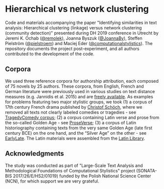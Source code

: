 # Hierarchical vs network clustering
Code and materials accompanying the paper "Identifying similarities in text analysis: Hierarchical clustering (linkage) versus network clustering (community detection)" presented during DH 2019 conference in Utrecht by Jeremi K. Ochab ([@remolek](https://github.com/remolek)), Joanna Byszuk ([@JoannaBy](https://github.com/JoannaBy)), Steffen Pielström ([@pielstroem](https://github.com/pielstroem)) and Maciej Eder ([@computationalstylistics](https://github.com/computationalstylistics)). The repository documents the project post-experiment, and all authors contributed to the development of the code.

## Corpora
We used three reference corpora for authorship attribution, each composed of 75 novels by 25 authors. These corpora, from English, French and German literature were previously used in various studies on text distance measures (e.g. Jannidis et al. 2015) and are [freely available](https://github.com/cophi-wue/refcor).
As examples for problems featuring two major stylistic groups, we took (1) a corpus of 17th century French drama published by [Christof Schöch](https://github.com/cligs/textbox/), where we removed all texts not clearly labeled comedies or tragedies - see [TragedyComedy corpus](https://github.com/JoannaBy/hierarchical-vs-network-clustering/tree/master/corpora/TragedyComedy); (2) a corpus containing Latin verse and prose from the so-called Golden Age - see [ProseVerse](https://github.com/JoannaBy/hierarchical-vs-network-clustering/tree/master/corpora/ProseVerse); (3) a corpus of Latin historiography containing texts from the very same Golden Age (late first century BCE) on the one hand, and the “Silver Age” on the other - see [EarlyLate](https://github.com/JoannaBy/hierarchical-vs-network-clustering/tree/master/corpora/EarlyLate). The Latin materials were assembled from the [Latin Library](http://www.thelatinlibrary.com/).
## Acknowledgments
The study was conducted as part of "Large-Scale Text Analysis and Methodological Foundations of Computational Stylistics" project (SONATA-BIS 2017/26/E/HS2/01019) funded by the Polish National Science Center (NCN), for which support we are very grateful.
